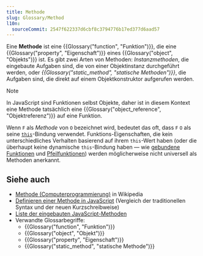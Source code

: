 ```yaml
---
title: Methode
slug: Glossary/Method
l10n:
  sourceCommit: 2547f622337d6cbf8c3794776b17ed377d6aad57
---
```


Eine **Methode** ist eine {{Glossary("function", "Funktion")}}, die eine {{Glossary("property", "Eigenschaft")}} eines {{Glossary("object", "Objekts")}} ist. Es gibt zwei Arten von Methoden: _Instanzmethoden_, die eingebaute Aufgaben sind, die von einer Objektinstanz durchgeführt werden, oder _{{Glossary("static_method", "statische Methoden")}}_, die Aufgaben sind, die direkt auf einem Objektkonstruktor aufgerufen werden.

> [!NOTE]
> In JavaScript sind Funktionen selbst Objekte, daher ist in diesem Kontext eine Methode tatsächlich eine {{Glossary("object_reference", "Objektreferenz")}} auf eine Funktion.

Wenn `F` als _Methode_ von `O` bezeichnet wird, bedeutet das oft, dass `F` `O` als seine [`this`](/de/docs/Web/JavaScript/Reference/Operators/this)-Bindung verwendet. Funktions-Eigenschaften, die kein unterschiedliches Verhalten basierend auf ihrem `this`-Wert haben (oder die überhaupt keine dynamische `this`-Bindung haben — wie [gebundene Funktionen](/de/docs/Web/JavaScript/Reference/Global_Objects/Function/bind) und [Pfeilfunktionen](/de/docs/Web/JavaScript/Reference/Functions/Arrow_functions)) werden möglicherweise nicht universell als Methoden anerkannt.

## Siehe auch

- [Methode (Computerprogrammierung)](<https://en.wikipedia.org/wiki/Method_(computer_programming)>) in Wikipedia
- [Definieren einer Methode in JavaScript](/de/docs/Web/JavaScript/Reference/Functions/Method_definitions) (Vergleich der traditionellen Syntax und der neuen Kurzschreibweise)
- [Liste der eingebauten JavaScript-Methoden](/de/docs/Web/JavaScript/Reference)
- Verwandte Glossarbegriffe:
  - {{Glossary("function", "Funktion")}}
  - {{Glossary("object", "Objekt")}}
  - {{Glossary("property", "Eigenschaft")}}
  - {{Glossary("static_method", "statische Methode")}}
